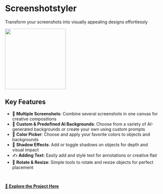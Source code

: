 # Screenshotstyler
Transform your screenshots into visually appealing designs effortlessly
<br>

<img src="https://github.com/tobwil/markdown_content/assets/72387477/7af5acb3-bf89-4f40-b41b-0afe6312b18d" width="200" height="200">
<br>

## Key Features

* 📸 **Multiple Screenshots**: Combine several screenshots in one canvas for creative compositions
* 🔮 **Custom & Predefined AI Backgrounds**: Choose from a variety of AI-generated backgrounds or create your own using custom prompts
* 🌈 **Color Picker**: Choose and apply your favorite colors to objects and backgrounds
* 👥 **Shadow Effects**: Add or toggle shadows on objects for depth and visual impact
* ✍️ **Adding Text**: Easily add and style text for annotations or creative flair
* 🔄 **Rotate & Resize**: Simple tools to rotate and resize objects for perfect placement
<br>

**[🔗 Explore the Project Here](https://screenshotstyler.com)**
